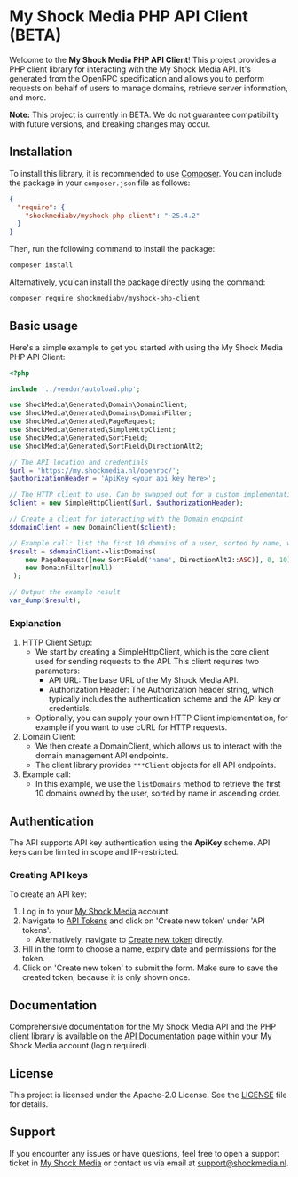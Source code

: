 # My Shock Media PHP API Client (BETA)

Welcome to the **My Shock Media PHP API Client**! This project provides a PHP client library for interacting with the My
Shock Media API. It's generated from the OpenRPC specification and allows you to perform requests on behalf of users to
manage domains, retrieve server information, and more.

**Note:** This project is currently in BETA. We do not guarantee compatibility with future versions, and breaking
changes may occur.

## Installation

To install this library, it is recommended to use [Composer](https://getcomposer.org/). You can include the package
in your `composer.json` file as follows:

```json
{
  "require": {
    "shockmediabv/myshock-php-client": "~25.4.2"
  }
}
```

Then, run the following command to install the package:

```bash
composer install
```

Alternatively, you can install the package directly using the command:

```bash
composer require shockmediabv/myshock-php-client
```

## Basic usage

Here's a simple example to get you started with using the My Shock Media PHP API Client:

```php
<?php

include '../vendor/autoload.php';

use ShockMedia\Generated\Domain\DomainClient;
use ShockMedia\Generated\Domains\DomainFilter;
use ShockMedia\Generated\PageRequest;
use ShockMedia\Generated\SimpleHttpClient;
use ShockMedia\Generated\SortField;
use ShockMedia\Generated\SortField\DirectionAlt2;

// The API location and credentials
$url = 'https://my.shockmedia.nl/openrpc/';
$authorizationHeader = 'ApiKey <your api key here>';

// The HTTP client to use. Can be swapped out for a custom implementation, for example using cURL.
$client = new SimpleHttpClient($url, $authorizationHeader);

// Create a client for interacting with the Domain endpoint
$domainClient = new DomainClient($client);

// Example call: list the first 10 domains of a user, sorted by name, without any filters.
$result = $domainClient->listDomains(
    new PageRequest([new SortField('name', DirectionAlt2::ASC)], 0, 10), 
    new DomainFilter(null)
 );

// Output the example result
var_dump($result);
```

### Explanation

1. HTTP Client Setup:
    * We start by creating a SimpleHttpClient, which is the core client used for sending requests to the API. This
      client requires two parameters:
        * API URL: The base URL of the My Shock Media API.
        * Authorization Header: The Authorization header string, which typically includes the authentication scheme and
          the API key or credentials.
    * Optionally, you can supply your own HTTP Client implementation, for example if you want to use cURL for HTTP
      requests.
2. Domain Client:
    * We then create a DomainClient, which allows us to interact with the domain management API endpoints.
    * The client library provides `***Client` objects for all API endpoints.
3. Example call:
    * In this example, we use the `listDomains` method to retrieve the first 10 domains owned by the user, sorted by
      name in ascending order.

## Authentication

The API supports API key authentication using the **ApiKey** scheme.
API keys can be limited in scope and IP-restricted.

### Creating API keys

To create an API key:

1. Log in to your [My Shock Media](https://my.shockmedia.nl) account.
2. Navigate to [API Tokens](https://my.shockmedia.nl/api/tokens) and click on 'Create new token' under 'API tokens'.
    * Alternatively, navigate to [Create new token](https://my.shockmedia.nl/api/tokens/new) directly.
3. Fill in the form to choose a name, expiry date and permissions for the token.
4. Click on 'Create new token' to submit the form. Make sure to save the created token, because it is only shown once.

## Documentation

Comprehensive documentation for the My Shock Media API and the PHP client library is available on the
[API Documentation](https://my.shockmedia.nl/api/documentation) page within your My Shock Media account (login
required).

## License

This project is licensed under the Apache-2.0 License. See the [LICENSE](./LICENSE) file for details.

## Support

If you encounter any issues or have questions, feel free to open a support ticket
in [My Shock Media](https://my.shockmedia.nl) or contact us via email at support@shockmedia.nl.
